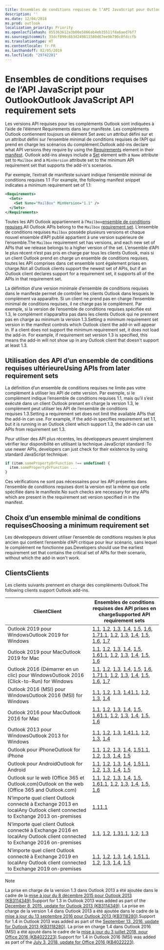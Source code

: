 ```yaml
---
title: Ensembles de conditions requises de l’API JavaScript pour Outlook
description: ''
ms.date: 12/04/2018
ms.prod: outlook
localization_priority: Priority
ms.openlocfilehash: 855363612a3b00e5866ab4eb35511fda6aed76f7
ms.sourcegitcommit: 33dcf099c6b3d249811580d67ee9b790c0fdccfb
ms.translationtype: HT
ms.contentlocale: fr-FR
ms.lasthandoff: 02/05/2019
ms.locfileid: "29742281"
---
```

# <a name="outlook-javascript-api-requirement-sets"></a><span data-ttu-id="b9cc6-102">Ensembles de conditions requises de l’API JavaScript pour Outlook</span><span class="sxs-lookup"><span data-stu-id="b9cc6-102">Outlook JavaScript API requirement sets</span></span>

<span data-ttu-id="b9cc6-p101">Les versions API requises pour les compléments Outlook sont indiquées à l’aide de l’élément Requirements dans leur manifeste. Les compléments Outlook contiennent toujours un élément Set avec un attribut  défini sur  et un attribut  défini sur l’ensemble minimal de conditions requises de l’API qui prend en charge les scénarios du complément.</span><span class="sxs-lookup"><span data-stu-id="b9cc6-p101">Outlook add-ins declare what API versions they require by using the [Requirements](/office/dev/add-ins/reference/manifest/requirements) element in their [manifest](https://docs.microsoft.com/office/dev/add-ins/develop/add-in-manifests). Outlook add-ins always include a [Set](/office/dev/add-ins/reference/manifest/set) element with a `Name` attribute set to `Mailbox` and a `MinVersion` attribute set to the minimum API requirement set that supports the add-in's scenarios.</span></span>

<span data-ttu-id="b9cc6-105">Par exemple, l’extrait de manifeste suivant indique l’ensemble minimal de conditions requises 1.1 :</span><span class="sxs-lookup"><span data-stu-id="b9cc6-105">For example, the following manifest snippet indicates a minimum requirement set of 1.1:</span></span>

```xml
<Requirements>
  <Sets>
    <Set Name="MailBox" MinVersion="1.1" />
  </Sets>
</Requirements>
```

<span data-ttu-id="b9cc6-106">Toutes les API Outlook appartiennent à l’`Mailbox`[ensemble de conditions requises](https://docs.microsoft.com/office/dev/add-ins/develop/specify-office-hosts-and-api-requirements).</span><span class="sxs-lookup"><span data-stu-id="b9cc6-106">All Outlook APIs belong to the `Mailbox` [requirement set](https://docs.microsoft.com/office/dev/add-ins/develop/specify-office-hosts-and-api-requirements).</span></span> <span data-ttu-id="b9cc6-107">L’ensemble de conditions requises `Mailbox` possède plusieurs versions et chaque nouvel ensemble d’API publié appartient à une version supérieure de l’ensemble.</span><span class="sxs-lookup"><span data-stu-id="b9cc6-107">The `Mailbox` requirement set has versions, and each new set of APIs that we release belongs to a higher version of the set.</span></span> <span data-ttu-id="b9cc6-108">L’ensemble d’API le plus récent n’est pas pris en charge par tous les clients Outlook, mais si un client Outlook prend en charge un ensemble de conditions requises, toutes les API comprises dans cet ensemble sont également prises en charge.</span><span class="sxs-lookup"><span data-stu-id="b9cc6-108">Not all Outlook clients support the newest set of APIs, but if an Outlook client declares support for a requirement set, it supports all of the APIs in that requirement set.</span></span>

<span data-ttu-id="b9cc6-p103">La définition d’une version minimale d’ensemble de conditions requises dans le manifeste permet de contrôler les clients Outlook dans lesquels le complément va apparaître. Si un client ne prend pas en charge l’ensemble minimal de conditions requises, il ne charge pas le complément. Par exemple, si la version de l’ensemble de conditions requises spécifiée est 1.3, le complément n’apparaîtra pas dans les clients Outlook qui ne prennent pas en charge au minimum la version 1.3.</span><span class="sxs-lookup"><span data-stu-id="b9cc6-p103">Setting a minimum requirement set version in the manifest controls which Outlook client the add-in will appear in. If a client does not support the minimum requirement set, it does not load the add-in. For example, if requirement set version 1.3 is specified, this means the add-in will not show up in any Outlook client that doesn't support at least 1.3.</span></span>

## <a name="using-apis-from-later-requirement-sets"></a><span data-ttu-id="b9cc6-112">Utilisation des API d’un ensemble de conditions requises ultérieure</span><span class="sxs-lookup"><span data-stu-id="b9cc6-112">Using APIs from later requirement sets</span></span>

<span data-ttu-id="b9cc6-p104">La définition d’un ensemble de conditions requises ne limite pas votre complément à utiliser les API de cette version. Par exemple, si le complément indique l’ensemble de conditions requises 1.1, mais qu’il s’est exécuté dans un client Outlook prenant en charge la version 1.3, le complément peut utiliser les API de l’ensemble de conditions requises 1.3\.</span><span class="sxs-lookup"><span data-stu-id="b9cc6-p104">Setting a requirement set does not limit the available APIs that the add-in can use. For example, if the add-in specifies requirement set 1.1, but it is running in an Outlook client which support 1.3, the add-in can use APIs from requirement set 1.3.</span></span>

<span data-ttu-id="b9cc6-115">Pour utiliser des API plus récentes, les développeurs peuvent simplement vérifier leur disponibilité en utilisant la technique JavaScript standard :</span><span class="sxs-lookup"><span data-stu-id="b9cc6-115">To use newer APIs, developers can just check for their existence by using standard JavaScript technique:</span></span>

```js
if (item.somePropertyOrFunction !== undefined) {
  item.somePropertyOrFunction ...
}
```

<span data-ttu-id="b9cc6-116">Ces vérifications ne sont pas nécessaires pour les API présentes dans l’ensemble de conditions requises dont la version est la même que celle spécifiée dans le manifeste.</span><span class="sxs-lookup"><span data-stu-id="b9cc6-116">No such checks are necessary for any APIs which are present in the requirement set version specified in in the manifest.</span></span>

## <a name="choosing-a-minimum-requirement-set"></a><span data-ttu-id="b9cc6-117">Choix d’un ensemble minimal de conditions requises</span><span class="sxs-lookup"><span data-stu-id="b9cc6-117">Choosing a minimum requirement set</span></span>

<span data-ttu-id="b9cc6-118">Les développeurs doivent utiliser l’ensemble de conditions requises le plus ancien qui contient l’ensemble d’API critique pour leur scénario, sans lequel le complément ne fonctionne pas.</span><span class="sxs-lookup"><span data-stu-id="b9cc6-118">Developers should use the earliest requirement set that contains the critical set of APIs for their scenario, without which the add-in won't work.</span></span>

## <a name="clients"></a><span data-ttu-id="b9cc6-119">Clients</span><span class="sxs-lookup"><span data-stu-id="b9cc6-119">Clients</span></span>

<span data-ttu-id="b9cc6-120">Les clients suivants prennent en charge des compléments Outlook.</span><span class="sxs-lookup"><span data-stu-id="b9cc6-120">The following clients support Outlook add-ins.</span></span>

| <span data-ttu-id="b9cc6-121">Client</span><span class="sxs-lookup"><span data-stu-id="b9cc6-121">Client</span></span> | <span data-ttu-id="b9cc6-122">Ensembles de conditions requises des API prises en charge</span><span class="sxs-lookup"><span data-stu-id="b9cc6-122">Supported API requirement sets</span></span> |
| --- | --- |
| <span data-ttu-id="b9cc6-123">Outlook 2019 pour Windows</span><span class="sxs-lookup"><span data-stu-id="b9cc6-123">Outlook 2019 for Windows</span></span> | <span data-ttu-id="b9cc6-124">[1.1](/office/dev/add-ins/reference/objectmodel/requirement-set-1.1/outlook-requirement-set-1.1), [1.2](/office/dev/add-ins/reference/objectmodel/requirement-set-1.2/outlook-requirement-set-1.2), [1.3](/office/dev/add-ins/reference/objectmodel/requirement-set-1.3/outlook-requirement-set-1.3), [1.4](/office/dev/add-ins/reference/objectmodel/requirement-set-1.4/outlook-requirement-set-1.4), [1.5](/office/dev/add-ins/reference/objectmodel/requirement-set-1.5/outlook-requirement-set-1.5), [1.6](/office/dev/add-ins/reference/objectmodel/requirement-set-1.6/outlook-requirement-set-1.6), [1.7](/office/dev/add-ins/reference/objectmodel/requirement-set-1.7/outlook-requirement-set-1.7)</span><span class="sxs-lookup"><span data-stu-id="b9cc6-124">[1.1](/office/dev/add-ins/reference/objectmodel/requirement-set-1.1/outlook-requirement-set-1.1), [1.2](/office/dev/add-ins/reference/objectmodel/requirement-set-1.2/outlook-requirement-set-1.2), [1.3](/office/dev/add-ins/reference/objectmodel/requirement-set-1.3/outlook-requirement-set-1.3), [1.4](/office/dev/add-ins/reference/objectmodel/requirement-set-1.4/outlook-requirement-set-1.4), [1.5](/office/dev/add-ins/reference/objectmodel/requirement-set-1.5/outlook-requirement-set-1.5), [1.6](/office/dev/add-ins/reference/objectmodel/requirement-set-1.6/outlook-requirement-set-1.6), [1.7](/office/dev/add-ins/reference/objectmodel/requirement-set-1.7/outlook-requirement-set-1.7)</span></span> |
| <span data-ttu-id="b9cc6-125">Outlook 2019 pour Mac</span><span class="sxs-lookup"><span data-stu-id="b9cc6-125">Outlook 2019 for Mac</span></span> | <span data-ttu-id="b9cc6-126">[1.1](/office/dev/add-ins/reference/objectmodel/requirement-set-1.1/outlook-requirement-set-1.1), [1.2](/office/dev/add-ins/reference/objectmodel/requirement-set-1.2/outlook-requirement-set-1.2), [1.3](/office/dev/add-ins/reference/objectmodel/requirement-set-1.3/outlook-requirement-set-1.3), [1.4](/office/dev/add-ins/reference/objectmodel/requirement-set-1.4/outlook-requirement-set-1.4), [1.5](/office/dev/add-ins/reference/objectmodel/requirement-set-1.5/outlook-requirement-set-1.5), [1.6](/office/dev/add-ins/reference/objectmodel/requirement-set-1.6/outlook-requirement-set-1.6)</span><span class="sxs-lookup"><span data-stu-id="b9cc6-126">[1.1](/office/dev/add-ins/reference/objectmodel/requirement-set-1.1/outlook-requirement-set-1.1), [1.2](/office/dev/add-ins/reference/objectmodel/requirement-set-1.2/outlook-requirement-set-1.2), [1.3](/office/dev/add-ins/reference/objectmodel/requirement-set-1.3/outlook-requirement-set-1.3), [1.4](/office/dev/add-ins/reference/objectmodel/requirement-set-1.4/outlook-requirement-set-1.4), [1.5](/office/dev/add-ins/reference/objectmodel/requirement-set-1.5/outlook-requirement-set-1.5), [1.6](/office/dev/add-ins/reference/objectmodel/requirement-set-1.6/outlook-requirement-set-1.6)</span></span> |
| <span data-ttu-id="b9cc6-127">Outlook 2016 (Démarrer en un clic) pour Windows</span><span class="sxs-lookup"><span data-stu-id="b9cc6-127">Outlook 2016 (Click-to-Run) for Windows</span></span> | <span data-ttu-id="b9cc6-128">[1.1](/office/dev/add-ins/reference/objectmodel/requirement-set-1.1/outlook-requirement-set-1.1), [1.2](/office/dev/add-ins/reference/objectmodel/requirement-set-1.2/outlook-requirement-set-1.2), [1.3](/office/dev/add-ins/reference/objectmodel/requirement-set-1.3/outlook-requirement-set-1.3), [1.4](/office/dev/add-ins/reference/objectmodel/requirement-set-1.4/outlook-requirement-set-1.4), [1.5](/office/dev/add-ins/reference/objectmodel/requirement-set-1.5/outlook-requirement-set-1.5), [1.6](/office/dev/add-ins/reference/objectmodel/requirement-set-1.6/outlook-requirement-set-1.6), [1.7](/office/dev/add-ins/reference/objectmodel/requirement-set-1.7/outlook-requirement-set-1.7)</span><span class="sxs-lookup"><span data-stu-id="b9cc6-128">[1.1](/office/dev/add-ins/reference/objectmodel/requirement-set-1.1/outlook-requirement-set-1.1), [1.2](/office/dev/add-ins/reference/objectmodel/requirement-set-1.2/outlook-requirement-set-1.2), [1.3](/office/dev/add-ins/reference/objectmodel/requirement-set-1.3/outlook-requirement-set-1.3), [1.4](/office/dev/add-ins/reference/objectmodel/requirement-set-1.4/outlook-requirement-set-1.4), [1.5](/office/dev/add-ins/reference/objectmodel/requirement-set-1.5/outlook-requirement-set-1.5), [1.6](/office/dev/add-ins/reference/objectmodel/requirement-set-1.6/outlook-requirement-set-1.6), [1.7](/office/dev/add-ins/reference/objectmodel/requirement-set-1.7/outlook-requirement-set-1.7)</span></span> |
| <span data-ttu-id="b9cc6-129">Outlook 2016 (MSI) pour Windows</span><span class="sxs-lookup"><span data-stu-id="b9cc6-129">Outlook 2016 (MSI) for Windows</span></span> | <span data-ttu-id="b9cc6-130">[1.1](/office/dev/add-ins/reference/objectmodel/requirement-set-1.1/outlook-requirement-set-1.1), [1.2](/office/dev/add-ins/reference/objectmodel/requirement-set-1.2/outlook-requirement-set-1.2), [1.3](/office/dev/add-ins/reference/objectmodel/requirement-set-1.3/outlook-requirement-set-1.3), [1.4](/office/dev/add-ins/reference/objectmodel/requirement-set-1.4/outlook-requirement-set-1.4)</span><span class="sxs-lookup"><span data-stu-id="b9cc6-130">[1.1](/office/dev/add-ins/reference/objectmodel/requirement-set-1.1/outlook-requirement-set-1.1), [1.2](/office/dev/add-ins/reference/objectmodel/requirement-set-1.2/outlook-requirement-set-1.2), [1.3](/office/dev/add-ins/reference/objectmodel/requirement-set-1.3/outlook-requirement-set-1.3), [1.4](/office/dev/add-ins/reference/objectmodel/requirement-set-1.4/outlook-requirement-set-1.4)</span></span> |
| <span data-ttu-id="b9cc6-131">Outlook 2016 pour Mac</span><span class="sxs-lookup"><span data-stu-id="b9cc6-131">Outlook 2016 for Mac</span></span> | <span data-ttu-id="b9cc6-132">[1.1](/office/dev/add-ins/reference/objectmodel/requirement-set-1.1/outlook-requirement-set-1.1), [1.2](/office/dev/add-ins/reference/objectmodel/requirement-set-1.2/outlook-requirement-set-1.2), [1.3](/office/dev/add-ins/reference/objectmodel/requirement-set-1.3/outlook-requirement-set-1.3), [1.4](/office/dev/add-ins/reference/objectmodel/requirement-set-1.4/outlook-requirement-set-1.4), [1.5](/office/dev/add-ins/reference/objectmodel/requirement-set-1.5/outlook-requirement-set-1.5), [1.6](/office/dev/add-ins/reference/objectmodel/requirement-set-1.6/outlook-requirement-set-1.6)</span><span class="sxs-lookup"><span data-stu-id="b9cc6-132">[1.1](/office/dev/add-ins/reference/objectmodel/requirement-set-1.1/outlook-requirement-set-1.1), [1.2](/office/dev/add-ins/reference/objectmodel/requirement-set-1.2/outlook-requirement-set-1.2), [1.3](/office/dev/add-ins/reference/objectmodel/requirement-set-1.3/outlook-requirement-set-1.3), [1.4](/office/dev/add-ins/reference/objectmodel/requirement-set-1.4/outlook-requirement-set-1.4), [1.5](/office/dev/add-ins/reference/objectmodel/requirement-set-1.5/outlook-requirement-set-1.5), [1.6](/office/dev/add-ins/reference/objectmodel/requirement-set-1.6/outlook-requirement-set-1.6)</span></span> |
| <span data-ttu-id="b9cc6-133">Outlook 2013 pour Windows</span><span class="sxs-lookup"><span data-stu-id="b9cc6-133">Outlook 2013 for Windows</span></span> | <span data-ttu-id="b9cc6-134">[1.1](/office/dev/add-ins/reference/objectmodel/requirement-set-1.1/outlook-requirement-set-1.1), [1.2](/office/dev/add-ins/reference/objectmodel/requirement-set-1.2/outlook-requirement-set-1.2), [1.3](/office/dev/add-ins/reference/objectmodel/requirement-set-1.3/outlook-requirement-set-1.3), [1.4](/office/dev/add-ins/reference/objectmodel/requirement-set-1.4/outlook-requirement-set-1.4)</span><span class="sxs-lookup"><span data-stu-id="b9cc6-134">[1.1](/office/dev/add-ins/reference/objectmodel/requirement-set-1.1/outlook-requirement-set-1.1), [1.2](/office/dev/add-ins/reference/objectmodel/requirement-set-1.2/outlook-requirement-set-1.2), [1.3](/office/dev/add-ins/reference/objectmodel/requirement-set-1.3/outlook-requirement-set-1.3), [1.4](/office/dev/add-ins/reference/objectmodel/requirement-set-1.4/outlook-requirement-set-1.4)</span></span> |
| <span data-ttu-id="b9cc6-135">Outlook pour iPhone</span><span class="sxs-lookup"><span data-stu-id="b9cc6-135">Outlook for iPhone</span></span> | <span data-ttu-id="b9cc6-136">[1.1](/office/dev/add-ins/reference/objectmodel/requirement-set-1.1/outlook-requirement-set-1.1), [1.2](/office/dev/add-ins/reference/objectmodel/requirement-set-1.2/outlook-requirement-set-1.2), [1.3](/office/dev/add-ins/reference/objectmodel/requirement-set-1.3/outlook-requirement-set-1.3), [1.4](/office/dev/add-ins/reference/objectmodel/requirement-set-1.4/outlook-requirement-set-1.4), [1.5](/office/dev/add-ins/reference/objectmodel/requirement-set-1.5/outlook-requirement-set-1.5)</span><span class="sxs-lookup"><span data-stu-id="b9cc6-136">[1.1](/office/dev/add-ins/reference/objectmodel/requirement-set-1.1/outlook-requirement-set-1.1), [1.2](/office/dev/add-ins/reference/objectmodel/requirement-set-1.2/outlook-requirement-set-1.2), [1.3](/office/dev/add-ins/reference/objectmodel/requirement-set-1.3/outlook-requirement-set-1.3), [1.4](/office/dev/add-ins/reference/objectmodel/requirement-set-1.4/outlook-requirement-set-1.4), [1.5](/office/dev/add-ins/reference/objectmodel/requirement-set-1.5/outlook-requirement-set-1.5)</span></span> |
| <span data-ttu-id="b9cc6-137">Outlook pour Android</span><span class="sxs-lookup"><span data-stu-id="b9cc6-137">Outlook for Android</span></span> | <span data-ttu-id="b9cc6-138">[1.1](/office/dev/add-ins/reference/objectmodel/requirement-set-1.1/outlook-requirement-set-1.1), [1.2](/office/dev/add-ins/reference/objectmodel/requirement-set-1.2/outlook-requirement-set-1.2), [1.3](/office/dev/add-ins/reference/objectmodel/requirement-set-1.3/outlook-requirement-set-1.3), [1.4](/office/dev/add-ins/reference/objectmodel/requirement-set-1.4/outlook-requirement-set-1.4), [1.5](/office/dev/add-ins/reference/objectmodel/requirement-set-1.5/outlook-requirement-set-1.5)</span><span class="sxs-lookup"><span data-stu-id="b9cc6-138">[1.1](/office/dev/add-ins/reference/objectmodel/requirement-set-1.1/outlook-requirement-set-1.1), [1.2](/office/dev/add-ins/reference/objectmodel/requirement-set-1.2/outlook-requirement-set-1.2), [1.3](/office/dev/add-ins/reference/objectmodel/requirement-set-1.3/outlook-requirement-set-1.3), [1.4](/office/dev/add-ins/reference/objectmodel/requirement-set-1.4/outlook-requirement-set-1.4), [1.5](/office/dev/add-ins/reference/objectmodel/requirement-set-1.5/outlook-requirement-set-1.5)</span></span> |
| <span data-ttu-id="b9cc6-139">Outlook sur le web (Office 365 et Outlook.com)</span><span class="sxs-lookup"><span data-stu-id="b9cc6-139">Outlook on the web (Office 365 and Outlook.com)</span></span> | <span data-ttu-id="b9cc6-140">[1.1](/office/dev/add-ins/reference/objectmodel/requirement-set-1.1/outlook-requirement-set-1.1), [1.2](/office/dev/add-ins/reference/objectmodel/requirement-set-1.2/outlook-requirement-set-1.2), [1.3](/office/dev/add-ins/reference/objectmodel/requirement-set-1.3/outlook-requirement-set-1.3), [1.4](/office/dev/add-ins/reference/objectmodel/requirement-set-1.4/outlook-requirement-set-1.4), [1.5](/office/dev/add-ins/reference/objectmodel/requirement-set-1.5/outlook-requirement-set-1.5), [1.6](/office/dev/add-ins/reference/objectmodel/requirement-set-1.6/outlook-requirement-set-1.6)</span><span class="sxs-lookup"><span data-stu-id="b9cc6-140">[1.1](/office/dev/add-ins/reference/objectmodel/requirement-set-1.1/outlook-requirement-set-1.1), [1.2](/office/dev/add-ins/reference/objectmodel/requirement-set-1.2/outlook-requirement-set-1.2), [1.3](/office/dev/add-ins/reference/objectmodel/requirement-set-1.3/outlook-requirement-set-1.3), [1.4](/office/dev/add-ins/reference/objectmodel/requirement-set-1.4/outlook-requirement-set-1.4), [1.5](/office/dev/add-ins/reference/objectmodel/requirement-set-1.5/outlook-requirement-set-1.5), [1.6](/office/dev/add-ins/reference/objectmodel/requirement-set-1.6/outlook-requirement-set-1.6)</span></span> |
| <span data-ttu-id="b9cc6-141">N’importe quel client Outlook connecté à Exchange 2013 en local</span><span class="sxs-lookup"><span data-stu-id="b9cc6-141">Any Outlook client connected to Exchange 2013 on-premises</span></span> | [<span data-ttu-id="b9cc6-142">1.1</span><span class="sxs-lookup"><span data-stu-id="b9cc6-142">1.1</span></span>](/office/dev/add-ins/reference/objectmodel/requirement-set-1.1/outlook-requirement-set-1.1) |
| <span data-ttu-id="b9cc6-143">N’importe quel client Outlook connecté à Exchange 2016 en local</span><span class="sxs-lookup"><span data-stu-id="b9cc6-143">Any Outlook client connected to Exchange 2016 on-premises</span></span> | <span data-ttu-id="b9cc6-144">[1.1](/office/dev/add-ins/reference/objectmodel/requirement-set-1.1/outlook-requirement-set-1.1), [1.2](/office/dev/add-ins/reference/objectmodel/requirement-set-1.2/outlook-requirement-set-1.2), [1.3](/office/dev/add-ins/reference/objectmodel/requirement-set-1.3/outlook-requirement-set-1.3)</span><span class="sxs-lookup"><span data-stu-id="b9cc6-144">[1.1](/office/dev/add-ins/reference/objectmodel/requirement-set-1.1/outlook-requirement-set-1.1), [1.2](/office/dev/add-ins/reference/objectmodel/requirement-set-1.2/outlook-requirement-set-1.2), [1.3](/office/dev/add-ins/reference/objectmodel/requirement-set-1.3/outlook-requirement-set-1.3)</span></span> |
| <span data-ttu-id="b9cc6-145">N’importe quel client Outlook connecté à Exchange 2019 en local</span><span class="sxs-lookup"><span data-stu-id="b9cc6-145">Any Outlook client connected to Exchange 2019 on-premises</span></span> | <span data-ttu-id="b9cc6-146">[1.1](/office/dev/add-ins/reference/objectmodel/requirement-set-1.1/outlook-requirement-set-1.1), [1.2](/office/dev/add-ins/reference/objectmodel/requirement-set-1.2/outlook-requirement-set-1.2), [1.3](/office/dev/add-ins/reference/objectmodel/requirement-set-1.3/outlook-requirement-set-1.3), [1.4](/office/dev/add-ins/reference/objectmodel/requirement-set-1.4/outlook-requirement-set-1.4), [1.5](/office/dev/add-ins/reference/objectmodel/requirement-set-1.5/outlook-requirement-set-1.5)</span><span class="sxs-lookup"><span data-stu-id="b9cc6-146">[1.1](/office/dev/add-ins/reference/objectmodel/requirement-set-1.1/outlook-requirement-set-1.1), [1.2](/office/dev/add-ins/reference/objectmodel/requirement-set-1.2/outlook-requirement-set-1.2), [1.3](/office/dev/add-ins/reference/objectmodel/requirement-set-1.3/outlook-requirement-set-1.3), [1.4](/office/dev/add-ins/reference/objectmodel/requirement-set-1.4/outlook-requirement-set-1.4), [1.5](/office/dev/add-ins/reference/objectmodel/requirement-set-1.5/outlook-requirement-set-1.5)</span></span> |

> [!NOTE]
> <span data-ttu-id="b9cc6-147">La prise en charge de la version 1.3 dans Outlook 2013 a été ajoutée dans le cadre de la [mise à jour du 8 décembre 2015 pour Outlook 2013 (KB3114349)](https://support.microsoft.com/kb/3114349).</span><span class="sxs-lookup"><span data-stu-id="b9cc6-147">Support for 1.3 in Outlook 2013 was added as part of the [December 8, 2015, update for Outlook 2013 (KB3114349)](https://support.microsoft.com/kb/3114349).</span></span> <span data-ttu-id="b9cc6-148">La prise en charge de la version 1.4 dans Outlook 2013 a été ajoutée dans le cadre de la [mise à jour du 13 septembre 2016 pour Outlook 2013 (KB3118280)](https://support.microsoft.com/help/3118280).</span><span class="sxs-lookup"><span data-stu-id="b9cc6-148">Support for 1.4 in Outlook 2013 was added as part of the [September 13, 2016, update for Outlook 2013 (KB3118280)](https://support.microsoft.com/help/3118280).</span></span> <span data-ttu-id="b9cc6-149">La prise en charge 1.4 dans Outlook 2016 (MSI) a été ajouté dans le cadre de la [mise à jour du 3 juillet 2018, pour Office 2016 (KB4022223)](https://support.microsoft.com/help/4022223).</span><span class="sxs-lookup"><span data-stu-id="b9cc6-149">Support for 1.4 in Outlook 2016 (MSI) was added as part of the [July 3, 2018, update for Office 2016 (KB4022223)](https://support.microsoft.com/help/4022223).</span></span>
